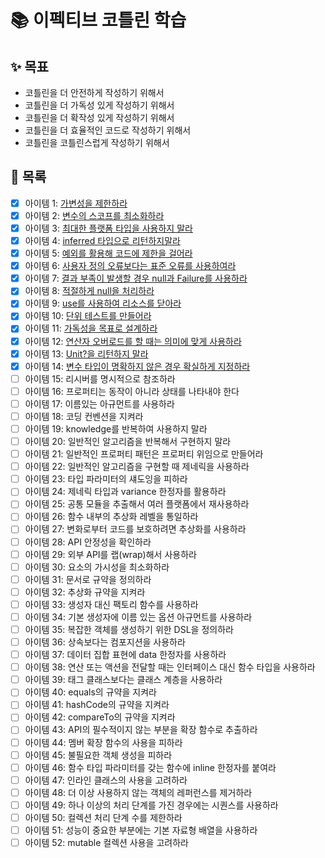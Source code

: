 # 📚 이펙티브 코틀린 학습

## ✨ 목표
- 코틀린을 더 안전하게 작성하기 위해서
- 코틀린을 더 가독성 있게 작성하기 위해서
- 코틀린을 더 확작성 있게 작성하기 위해서
- 코틀린을 더 효율적인 코드로 작성하기 위해서
- 코틀린을 코틀린스럽게 작성하기 위해서

## 🚀 목록
- [x] 아이템 1: [가변성을 제한하라](Effective%20Kotlin/ch01/item01/가변성을_제한하라.md)
- [x] 아이템 2: [변수의 스코프를 최소화하라](Effective%20Kotlin/ch01/item02/변수의_스코프를_최소화하라.md)
- [x] 아이템 3: [최대한 플랫폼 타입을 사용하지 말라](Effective%20Kotlin/ch01/item03/최대한_플랫폼_타입을_사용하지_말라.md)
- [x] 아이템 4: [inferred 타입으로 리턴하지말라](Effective%20Kotlin/ch01/item04/inferred_타입으로_리턴하지말라.md)
- [x] 아이템 5: [예외를 활용해 코드에 제한을 걸어라](Effective%20Kotlin/ch01/item05/예외를_활용해_코드에_제한을_걸어라.md)
- [x] 아이템 6: [사용자 정의 오류보다는 표준 오류를 사용하여라](Effective%20Kotlin/ch01/item06/사용자_정의_오류보다는_표준_오류를_사용하라.md)
- [x] 아이템 7: [결과 부족이 발생할 경우 null과 Failure를 사용하라](Effective%20Kotlin/ch01/item07/결과_부족이_발생할_경우_null과_Failure를_사용하라.md)
- [x] 아이템 8: [적절하게 null을 처리하라](Effective%20Kotlin/ch01/item08/적절하게_null을_처리하라.md)
- [x] 아이템 9: [use를 사용하여 리소스를 닫아라](Effective%20Kotlin/ch01/item09/use를_사용하여_리소스를_닫아라.md)
- [x] 아이템 10: [단위 테스트를 만들어라](Effective%20Kotlin/ch01/item10/단위_테스트를_만들어라.md)
- [x] 아이템 11: [가독성을 목표로 설계하라](Effective%20Kotlin/ch02/item11/가독성을_목표로_설계하라.md)
- [x] 아이템 12: [연산자 오버로드를 할 때는 의미에 맞게 사용하라](Effective%20Kotlin/ch02/item12/연산자_오버로드를_할_때는_의미에_맞게_사용하라.md)
- [x] 아이템 13: [Unit?을 리턴하지 말라](Effective%20Kotlin/ch02/item13/Unit?을_리턴하지_말라.md)
- [x] 아이템 14: [변수 타입이 명확하지 않은 경우 확실하게 지정하라](Effective%20Kotlin/ch02/item14/변수_타입이_명확하지_않은_경우_확실하게_지정하.md)
- [ ] 아이템 15: 리시버를 명시적으로 참조하라
- [ ] 아이템 16: 프로퍼티는 동작이 아니라 상태를 나타내야 한다
- [ ] 아이템 17: 이름있는 아규먼트를 사용하라
- [ ] 아이템 18: 코딩 컨벤션을 지켜라
- [ ] 아이템 19: knowledge를 반복하여 사용하지 말라
- [ ] 아이템 20: 일반적인 알고리즘을 반복해서 구현하지 말라
- [ ] 아이템 21: 일반적인 프로퍼티 패턴은 프로퍼티 위임으로 만들어라
- [ ] 아이템 22: 일반적인 알고리즘을 구현할 때 제네릭을 사용하라
- [ ] 아이템 23: 타입 파라미터의 섀도잉을 피하라
- [ ] 아이템 24: 제네릭 타입과 variance 한정자를 활용하라
- [ ] 아이템 25: 공통 모듈을 추출해서 여러 플랫폼에서 재사용하라
- [ ] 아이템 26: 함수 내부의 추상화 레벨을 통일하라
- [ ] 아이템 27: 변화로부터 코드를 보호하려면 추상화를 사용하라
- [ ] 아이템 28: API 안정성을 확인하라
- [ ] 아이템 29: 외부 API를 랩(wrap)해서 사용하라
- [ ] 아이템 30: 요소의 가시성을 최소화하라
- [ ] 아이템 31: 문서로 규약을 정의하라
- [ ] 아이템 32: 추상화 규약을 지켜라
- [ ] 아이템 33: 생성자 대신 팩토리 함수를 사용하라
- [ ] 아이템 34: 기본 생성자에 이름 있는 옵션 아규먼트를 사용하라
- [ ] 아이템 35: 복잡한 객체를 생성하기 위한 DSL을 정의하라
- [ ] 아이템 36: 상속보다는 컴포지션을 사용하라
- [ ] 아이템 37: 데이터 집합 표현에 data 한정자를 사용하라
- [ ] 아이템 38: 연산 또는 액션을 전달할 때는 인터페이스 대신 함수 타입을 사용하라
- [ ] 아이템 39: 태그 클래스보다는 클래스 계층을 사용하라
- [ ] 아이템 40: equals의 규약을 지켜라
- [ ] 아이템 41: hashCode의 규약을 지켜라
- [ ] 아이템 42: compareTo의 규약을 지켜라
- [ ] 아이템 43: API의 필수적이지 않는 부분을 확장 함수로 추출하라
- [ ] 아이템 44: 멤버 확장 함수의 사용을 피하라
- [ ] 아이템 45: 불필요한 객체 생성을 피하라
- [ ] 아이템 46: 함수 타입 파라미터를 갖는 함수에 inline 한정자를 붙여라
- [ ] 아이템 47: 인라인 클래스의 사용을 고려하라
- [ ] 아이템 48: 더 이상 사용하지 않는 객체의 레퍼런스를 제거하라
- [ ] 아이템 49: 하나 이상의 처리 단계를 가진 경우에는 시퀀스를 사용하라
- [ ] 아이템 50: 컬렉션 처리 단계 수를 제한하라
- [ ] 아이템 51: 성능이 중요한 부분에는 기본 자료형 배열을 사용하라
- [ ] 아이템 52: mutable 컬렉션 사용을 고려하라
